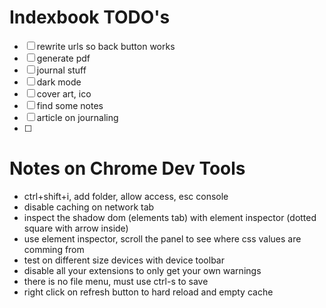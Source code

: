 # Indexbook TODO's

- [ ] rewrite urls so back button works
- [ ] generate pdf
- [ ] journal stuff
- [ ] dark mode
- [ ] cover art, ico
- [ ] find some notes
- [ ] article on journaling
- [ ] 

 
 
Notes on Chrome Dev Tools
=========================
- ctrl+shift+i, add folder, allow access, esc console
- disable caching on network tab
- inspect the shadow dom (elements tab) with element inspector
  (dotted square with arrow inside)
- use element inspector, scroll the panel to see where 
  css values are comming from
- test on different size devices with device toolbar
- disable all your extensions to only get your own warnings
- there is no file menu, must use ctrl-s to save
- right click on refresh button to hard reload and empty cache
